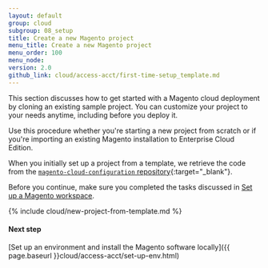 ```yaml
---
layout: default
group: cloud
subgroup: 08_setup
title: Create a new Magento project
menu_title: Create a new Magento project
menu_order: 100
menu_node: 
version: 2.0
github_link: cloud/access-acct/first-time-setup_template.md
---
```


This section discusses how to get started with a Magento cloud deployment by cloning an existing sample project. You can customize your project to your needs anytime, including before you deploy it.

Use this procedure whether you're starting a new project from scratch or if you're importing an existing Magento installation to Enterprise Cloud Edition.

When you initially set up a project from a template, we retrieve the code from the [`magento-cloud-configuration` repository](https://github.com/magento-cloud/magento-cloud-configuration){:target="_blank"}.

<div class="bs-callout bs-callout-info" id="info">
  <p>Before you continue, make sure you completed the tasks discussed in <a href="{{page.baseurl}}cloud/before/before-workspace.html">Set up a Magento workspace</a>.</p>
</div>

{% include cloud/new-project-from-template.md %}
	
#### Next step
[Set up an environment and install the Magento software locally]({{ page.baseurl }}cloud/access-acct/set-up-env.html)


